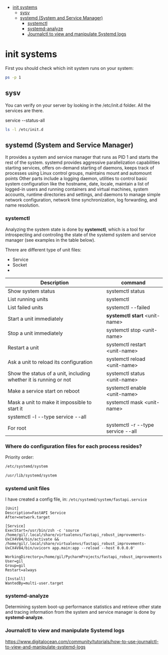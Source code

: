 <!--ts-->
   * [init systems](#init-systems)
      * [sysv](#sysv)
      * [systemd (System and Service Manager)](#systemd-system-and-service-manager)
         * [systemctl](#systemctl)
         * [systemd-analyze](#systemd-analyze)
         * [Journalctl to view and manipulate Systemd logs](#journalctl-to-view-and-manipulate-systemd-logs)

<!-- Added by: gil_diy, at: 2020-03-11T12:49+02:00 -->

<!--te-->

# init systems

First you should check which init system runs on your system:
```bash
ps -p 1
```

## sysv

You can verify on your server by looking in the /etc/init.d folder. All the services are there.

service --status-all

```bash
ls -l /etc/init.d
```

## systemd (System and Service Manager)
It provides a system and service manager that runs as PID 1 and starts the rest of the system. systemd provides aggressive parallelization capabilities
starting services, offers on-demand starting of daemons, keeps track of processes using Linux control groups, maintains mount and automount points
Other parts include a logging daemon, utilities to control basic system configuration like the hostname, date, locale, maintain a list of logged-in users and running containers and virtual machines, system accounts, runtime directories and settings, and daemons to manage simple network configuration, network time synchronization, log forwarding, and name resolution.


### systemctl
Analyzing the system state is done by **systemctl**, which is a tool for introspecting and controling the state of the systemd system and service manager (see examples in the table below).

Threre are different type of unit files:

* Service
* Socket
*



Description | command
------------|-----
Show system status | systemctl status
List running units | systemctl
List failed units | systemctl --failed
Start a unit immediately | **systemctl start** &lt;unit-name&gt;
Stop a unit immediately | systemctl stop &lt;unit-name&gt;
Restart a unit | systemctl restart &lt;unit-name&gt;
Ask a unit to reload its configuration | systemctl reload &lt;unit-name&gt;
Show the status of a unit, including whether it is running or not | systemctl status &lt;unit-name&gt;
Make a service start on reboot | systemctl enable &lt;unit-name&gt;
Mask a unit to make it impossible to start it | systemctl mask &lt;unit-name&gt;
 | systemctl -l --type service --all
 For root | systemctl -r --type service --all


### Where do configuration files for each process resides?

Priority order:

```bash
/etc/systemd/system
```

```bash
/usr/lib/systemd/system
```

### systemd unit files

I have created a config file, in: `/etc/systemd/system/fastapi.service`

```
[Unit]
Description=FastAPI Service
After=network.target

[Service]
ExecStart=/usr/bin/zsh -c 'source /home/gil/.local/share/virtualenvs/fastapi_robust_improvements-UxCX4V84/bin/activate && /home/gil/.local/share/virtualenvs/fastapi_robust_improvements-UxCX4V84/bin/uvicorn app.main:app --reload --host 0.0.0.0'

WorkingDirectory=/home/gil/PycharmProjects/fastapi_robust_improvements
User=gil
Group=gil
Restart=always

[Install]
WantedBy=multi-user.target
```



### systemd-analyze

Determining system boot-up performance statistics and retrieve other state and tracing information from the system and service manager is done by **systemd-analyze**.


### Journalctl to view and manipulate Systemd logs
https://www.digitalocean.com/community/tutorials/how-to-use-journalctl-to-view-and-manipulate-systemd-logs
